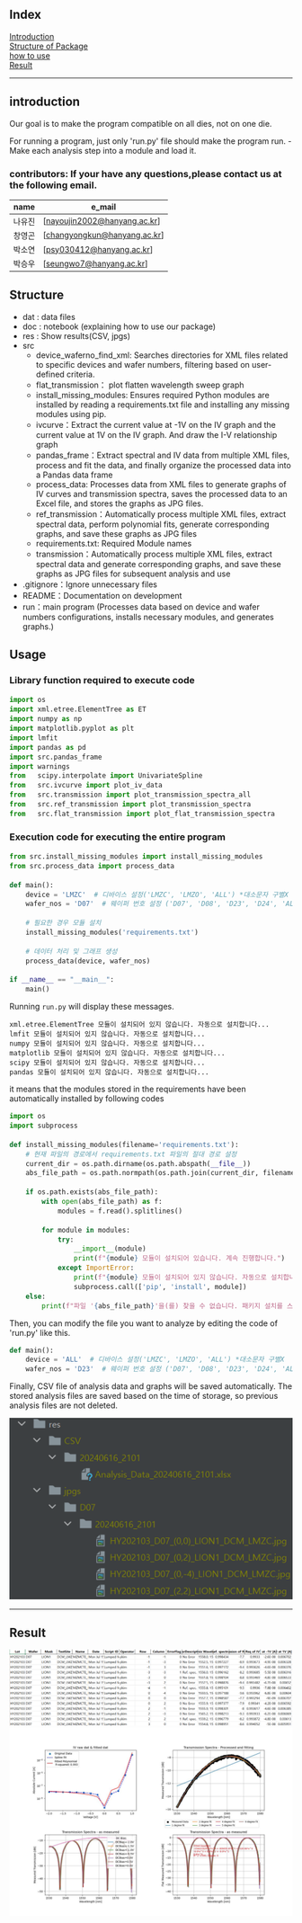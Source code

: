 ## Index
[Introduction](#Introduction)   
[Structure of Package](#Structure)  
[how to use](#Usage)     
[Result](#Result)
***

## introduction
Our goal is to make the program compatible on all dies, not on one die. 

For running a program, just only 'run.py' file should make the program run. - Make each analysis step into a module and load it.
### contributors: If your have any questions,please contact us at the following email.

| name | e_mail | 
| --- | --- |
| 나유진 | [nayoujin2002@hanyang.ac.kr] |
| 창영곤 | [changyongkun@hanyang.ac.kr] |
| 박소연 | [psy030412@hanyang.ac.kr] |
| 박승우 | [seungwo7@hanyang.ac.kr] |




## Structure
+ dat : data files
+ doc : notebook (explaining how to use our package)
+ res : Show results(CSV, jpgs) 
+ src
   + device_waferno_find_xml: Searches directories for XML files related to specific devices and wafer numbers, filtering based on user-defined criteria.
   + flat_transmission： plot flatten wavelength sweep graph
   + install_missing_modules: Ensures required Python modules are installed by reading a requirements.txt file and installing any missing modules using pip.
   + ivcurve：Extract the current value at -1V on the IV graph and the current value at 1V on the IV graph. And draw the I-V relationship graph
   + pandas_frame：Extract spectral and IV data from multiple XML files, process and fit the data, and finally organize the processed data into a Pandas data frame
   + process_data: Processes data from XML files to generate graphs of IV curves and transmission spectra, saves the processed data to an Excel file, and stores the graphs as JPG files.
   + ref_transmission：Automatically process multiple XML files, extract spectral data, perform polynomial fits, generate corresponding graphs, and save these graphs as JPG files
   + requirements.txt: Required Module names
   + transmission：Automatically process multiple XML files, extract spectral data and generate corresponding graphs, and save these graphs as JPG files for subsequent analysis and use
+ .gitignore：Ignore unnecessary files
+ README：Documentation on development
+ run：main program (Processes data based on device and wafer numbers configurations, installs necessary modules, and generates graphs.)

## Usage
### Library function required to execute code
```python
import os
import xml.etree.ElementTree as ET
import numpy as np
import matplotlib.pyplot as plt
import lmfit
import pandas as pd
import src.pandas_frame
import warnings
from   scipy.interpolate import UnivariateSpline
from   src.ivcurve import plot_iv_data
from   src.transmission import plot_transmission_spectra_all
from   src.ref_transmission import plot_transmission_spectra
from   src.flat_transmission import plot_flat_transmission_spectra
```
### Execution code for executing the entire program
```python
from src.install_missing_modules import install_missing_modules
from src.process_data import process_data

def main():
    device = 'LMZC'  # 디바이스 설정('LMZC', 'LMZO', 'ALL') *대소문자 구별X
    wafer_nos = 'D07'  # 웨이퍼 번호 설정 ('D07', 'D08', 'D23', 'D24', 'ALL')

    # 필요한 경우 모듈 설치
    install_missing_modules('requirements.txt')

    # 데이터 처리 및 그래프 생성
    process_data(device, wafer_nos)

if __name__ == "__main__":
    main()

```

Running `run.py` will display these messages.

```
xml.etree.ElementTree 모듈이 설치되어 있지 않습니다. 자동으로 설치합니다...
lmfit 모듈이 설치되어 있지 않습니다. 자동으로 설치합니다...
numpy 모듈이 설치되어 있지 않습니다. 자동으로 설치합니다...
matplotlib 모듈이 설치되어 있지 않습니다. 자동으로 설치합니다...
scipy 모듈이 설치되어 있지 않습니다. 자동으로 설치합니다...
pandas 모듈이 설치되어 있지 않습니다. 자동으로 설치합니다...
```
it means that the modules stored in the requirements have been automatically installed by following codes


```python
import os
import subprocess

def install_missing_modules(filename='requirements.txt'):
    # 현재 파일의 경로에서 requirements.txt 파일의 절대 경로 설정
    current_dir = os.path.dirname(os.path.abspath(__file__))
    abs_file_path = os.path.normpath(os.path.join(current_dir, filename))

    if os.path.exists(abs_file_path):
        with open(abs_file_path) as f:
            modules = f.read().splitlines()

        for module in modules:
            try:
                __import__(module)
                print(f"{module} 모듈이 설치되어 있습니다. 계속 진행합니다.")
            except ImportError:
                print(f"{module} 모듈이 설치되어 있지 않습니다. 자동으로 설치합니다...")
                subprocess.call(['pip', 'install', module])
    else:
        print(f"파일 '{abs_file_path}'을(를) 찾을 수 없습니다. 패키지 설치를 스킵합니다.")
```

Then, you can modify the file you want to analyze by editing the code of 'run.py' like this.

```python
def main():
    device = 'ALL'  # 디바이스 설정('LMZC', 'LMZO', 'ALL') *대소문자 구별X
    wafer_nos = 'D23'  # 웨이퍼 번호 설정 ('D07', 'D08', 'D23', 'D24', 'ALL')
```

Finally, CSV file of analysis data and graphs will be saved automatically.
The stored analysis files are saved based on the time of storage, so previous analysis files are not deleted.  

![saved files](https://github.com/nayoujin2002/programing_fic/blob/main/%EC%A0%80%EC%9E%A5.PNG)


***

## Result

![Example of Analysis data CSV](https://github.com/nayoujin2002/programing_fic/blob/main/%EC%BA%A1%EC%B2%98.PNG)
![Example of Analysis graph](https://github.com/nayoujin2002/programing_fic/blob/main/HY202103_D07_(0%2C0)_LION1_DCM_LMZC.jpg)
